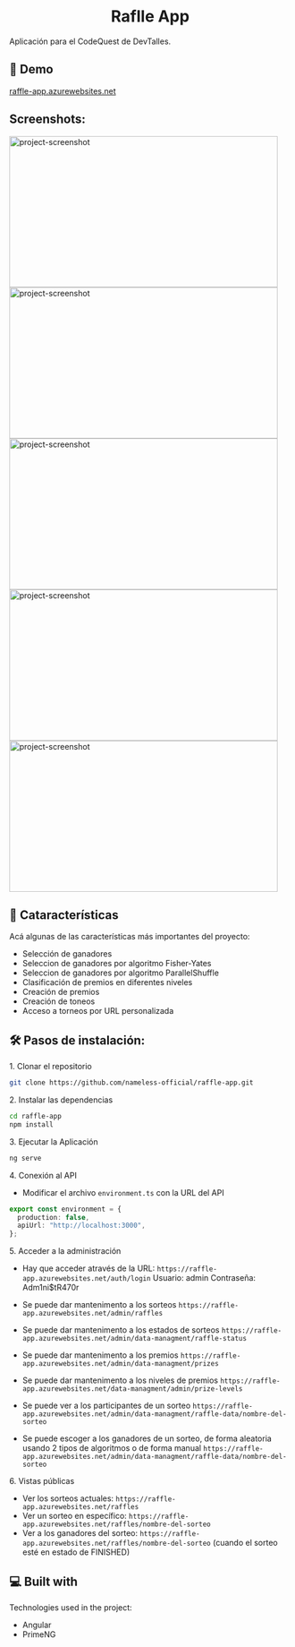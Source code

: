 <h1 align="center" id="title">Raflle App</h1>

<p id="description">Aplicación para el CodeQuest de DevTalles.</p>

<h2>🚀 Demo</h2>

[raffle-app.azurewebsites.net](https://raffle-app.azurewebsites.net/)

<h2>Screenshots:</h2>

<img src="https://firebasestorage.googleapis.com/v0/b/nameless-afa75.appspot.com/o/screenshots%2F1710753963087-Screenshot%202024-03-18%20032441.png?alt=media&token=5bcb5de1-bd18-4da1-8a9c-7e366ffce65f" alt="project-screenshot" width="480" height="270/">

<img src="https://firebasestorage.googleapis.com/v0/b/nameless-afa75.appspot.com/o/screnshots%2F1710769372530-Screenshot%202024-03-18%20073634.png?alt=media&token=a04fbc34-ac6a-453f-b117-55d27f232cf1" alt="project-screenshot" width="480" height="270/">

<img src="https://firebasestorage.googleapis.com/v0/b/nameless-afa75.appspot.com/o/screnshots%2F1710769359784-Screenshot%202024-03-18%20073718.png?alt=media&token=d933842d-7db1-4592-b6f2-9067306167d5" alt="project-screenshot" width="480" height="270/">

<img src="https://firebasestorage.googleapis.com/v0/b/nameless-afa75.appspot.com/o/screnshots%2F1710769340555-Screenshot%202024-03-18%20074008.png?alt=media&token=9339aac8-badf-4734-8790-395afdf8cf49" alt="project-screenshot" width="480" height="270/">

<img src="https://firebasestorage.googleapis.com/v0/b/nameless-afa75.appspot.com/o/screnshots%2F1710769325020-Screenshot%202024-03-18%20074039.png?alt=media&token=8bdcd751-1f68-4677-9f1a-ce3b037743a3" alt="project-screenshot" width="480" height="270/">
  
  
<h2>🧐 Cataracterísticas</h2>

Acá algunas de las características más importantes del proyecto:

- Selección de ganadores
- Seleccion de ganadores por algoritmo Fisher-Yates
- Seleccion de ganadores por algoritmo ParallelShuffle
- Clasificación de premios en diferentes niveles
- Creación de premios
- Creación de toneos
- Acceso a torneos por URL personalizada

<h2>🛠️ Pasos de instalación:</h2>

<p>1. Clonar el repositorio</p>

```bash
git clone https://github.com/nameless-official/raffle-app.git
```

<p>2. Instalar las dependencias</p>

```bash
cd raffle-app
npm install
```

<p>3. Ejecutar la Aplicación</p>

```bash
ng serve
```

<p>4. Conexión al API</p>

- Modificar el archivo `environment.ts` con la URL del API

```typescript
export const environment = {
  production: false,
  apiUrl: "http://localhost:3000",
};
```

<p> 5. Acceder a la administración</p>

- Hay que acceder através de la URL: `https://raffle-app.azurewebsites.net/auth/login`
  Usuario: admin
  Contraseña: Adm1ni$tR470r

- Se puede dar mantenimento a los sorteos `https://raffle-app.azurewebsites.net/admin/raffles`
- Se puede dar mantenimento a los estados de sorteos `https://raffle-app.azurewebsites.net/admin/data-managment/raffle-status`
- Se puede dar mantenimento a los premios `https://raffle-app.azurewebsites.net/admin/data-managment/prizes`
- Se puede dar mantenimento a los niveles de premios `https://raffle-app.azurewebsites.net/data-managment/admin/prize-levels`
- Se puede ver a los participantes de un sorteo `https://raffle-app.azurewebsites.net/admin/data-managment/raffle-data/nombre-del-sorteo`
- Se puede escoger a los ganadores de un sorteo, de forma aleatoria usando 2 tipos de algoritmos o de forma manual `https://raffle-app.azurewebsites.net/admin/data-managment/raffle-data/nombre-del-sorteo`

<p> 6. Vistas públicas</p>

- Ver los sorteos actuales: `https://raffle-app.azurewebsites.net/raffles`
- Ver un sorteo en específico: `https://raffle-app.azurewebsites.net/raffles/nombre-del-sorteo`
- Ver a los ganadores del sorteo: `https://raffle-app.azurewebsites.net/raffles/nombre-del-sorteo` (cuando el sorteo esté en estado de FINISHED)

<h2>💻 Built with</h2>

Technologies used in the project:

- Angular
- PrimeNG
